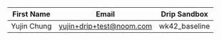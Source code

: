 **First Name**|**Email**|**Drip Sandbox**
:-----:|:-----:|:-----:
Yujin Chung|yujin+drip+test@noom.com|wk42\_baseline
